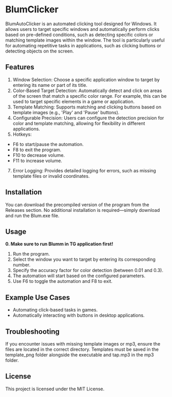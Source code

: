 # BlumClicker
BlumAutoClicker is an automated clicking tool designed for Windows. It allows users to target specific windows and automatically perform clicks based on pre-defined conditions, such as detecting specific colors or matching template images within the window. The tool is particularly useful for automating repetitive tasks in applications, such as clicking buttons or detecting objects on the screen.

## Features
1. Window Selection: Choose a specific application window to target by entering its name or part of its title.
2. Color-Based Target Detection: Automatically detect and click on areas of the screen that match a specific color range. For example, this can be used to target specific elements in a game or application.
3. Template Matching: Supports matching and clicking buttons based on template images (e.g., 'Play' and 'Pause' buttons).
4. Configurable Precision: Users can configure the detection precision for color and template matching, allowing for flexibility in different applications.
5. Hotkeys:
  - F6 to start/pause the automation.
  - F8 to exit the program.
  - F10 to decrease volume.
  - F11 to increase volume.
7. Error Logging: Provides detailed logging for errors, such as missing template files or invalid coordinates.

## Installation
You can download the precompiled version of the program from the Releases section. No additional installation is required—simply download and run the Blum.exe file.

## Usage
**0. Make sure to run Blumm in TG application first!**
1. Run the program.
2. Select the window you want to target by entering its corresponding number.
3. Specify the accuracy factor for color detection (between 0.01 and 0.3).
4. The automation will start based on the configured parameters.
5. Use F6 to toggle the automation and F8 to exit.

## Example Use Cases
- Automating click-based tasks in games.
- Automatically interacting with buttons in desktop applications.

## Troubleshooting
If you encounter issues with missing template images or mp3, ensure the files are located in the correct directory. Templates must be saved in the template_png folder alongside the executable and tap.mp3 in the mp3 folder.

## License
This project is licensed under the MIT License.
